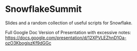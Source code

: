 # SnowflakeSummit
Slides and a random collection of useful scripts for Snowflake.

Full Google Doc Version of Presentation with excessive notes: https://docs.google.com/presentation/d/12XPVLEZhnD1Oa-ozO3KbogjszKf9dGGc
